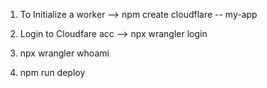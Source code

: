 1. To Initialize a worker
--> npm create cloudflare -- my-app

2.  Login to Cloudfare acc 
--> npx wrangler login

3. npx wrangler whoami

4. npm run deploy

